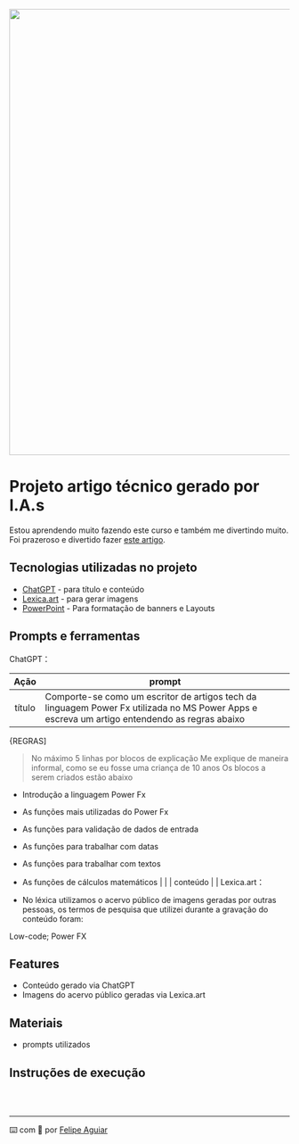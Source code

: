 <p align="center">
    <img width="800" src=".github/assets/01_Título.png">
</p>

# Projeto artigo técnico gerado por I.A.s

Estou aprendendo muito fazendo este curso e também me divertindo muito. Foi prazeroso e divertido fazer <a href="https://web.dio.me/articles/explorando-power-fx-a-magia-das-formulas-no-microsoft-power-apps?back=%2Farticles&page=1&order=oldest" title="View PDF now">este artigo</a>.

## Tecnologias utilizadas no projeto

- [ChatGPT](https://chat.openai.com/) - para título e conteúdo
- [Lexica.art](https://lexica.art/) - para gerar imagens
- [PowerPoint](https://www.microsoft.com/en/microsoft-365/powerpoint) - Para formatação de banners e Layouts

## Prompts e ferramentas


ChatGPT：

|   Ação   | prompt                                                                                                                                                                                                                                                                         |
| :------: | ------------------------------------------------------------------------------------------------------------------------------------------------------------------------------------------------------------------------------------------------------------------------------ |
|  título  | Comporte-se como um escritor de artigos tech da linguagem Power Fx utilizada no MS Power Apps e escreva um artigo entendendo as regras abaixo

{REGRAS]

> No máximo 5 linhas por blocos de explicação
> Me explique de maneira informal, como se eu fosse uma criança de 10 anos
> Os blocos a serem criados estão abaixo
- Introdução a linguagem Power Fx
- As funções mais utilizadas do Power Fx
- As funções para validação de dados de entrada
- As funções para trabalhar com datas
- As funções para trabalhar com textos
- As funções de cálculos matemáticos
                                   |                                                                                                                                                                 |
| conteúdo | 
 |
Lexica.art：

- No léxica utilizamos o acervo público de imagens geradas por outras pessoas, os termos de pesquisa que utilizei durante a gravação do conteúdo foram:

 Low-code; Power FX



## Features

- Conteúdo gerado via ChatGPT
- Imagens do acervo público geradas via Lexica.art

## Materiais

- prompts utilizados

## Instruções de execução

<br/><br/>
<p>

---

⌨️ com 💜 por [Felipe Aguiar](https://github.com/felipeAguiarCode)
